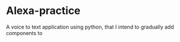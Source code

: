 # Alexa-practice
A voice to text application using python, that I intend to gradually add components to
